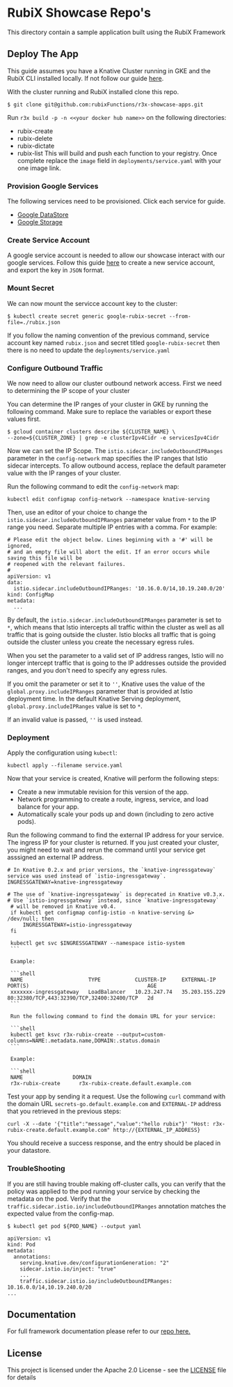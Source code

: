# RubiX Showcase Repo's

This directory contain a sample application built using the RubiX Framework

## Deploy The App
This guide assumes you have a Knative Cluster running in GKE and the RubiX CLI installed locally. If not follow our guide [here](https://github.com/rubixFunctions/r3x-docs/blob/master/install/README.md).

With the cluster running and RubiX installed clone this repo.
```
$ git clone git@github.com:rubixFunctions/r3x-showcase-apps.git
```
Run `r3x build -p -n <<your docker hub name>>` on the following directories:
- rubix-create
- rubix-delete
- rubix-dictate
- rubix-list
This will build and push each function to your registry. Once complete replace the `image` field in `deployments/service.yaml` with your one image link. 

### Provision Google Services
The following services need to be provisioned. Click each service for guide.
- [Google DataStore](https://cloud.google.com/datastore/docs/quickstart)
- [Google Storage](https://cloud.google.com/storage/docs/quickstart-console)

### Create Service Account
A google service account is needed to allow our showcase interact with our google services. Follow this guide [here](https://developers.google.com/android/management/service-account) to create a new service account, and export the key in `JSON` format.

### Mount Secret
We can now mount the servicce account key to the cluster:
```
$ kubectl create secret generic google-rubix-secret --from-file=./rubix.json
```
If you follow the naming convention of the previous command, service account key named `rubix.json` and secret titled `google-rubix-secret` then there is no need to update the `deployments/service.yaml`

### Configure Outbound Traffic
We now need to allow our cluster outbound network access. First we need to determining the IP scope of your cluster

You can determine the IP ranges of your cluster in GKE by running the following command. Make sure to replace the variables or export these values first.

```shell
$ gcloud container clusters describe ${CLUSTER_NAME} \
--zone=${CLUSTER_ZONE} | grep -e clusterIpv4Cidr -e servicesIpv4Cidr
```
Now we can set the IP Scope. The `istio.sidecar.includeOutboundIPRanges` parameter in the `config-network`
map specifies the IP ranges that Istio sidecar intercepts. To allow outbound
access, replace the default parameter value with the IP ranges of your cluster.

Run the following command to edit the `config-network` map:

```shell
kubectl edit configmap config-network --namespace knative-serving
```

Then, use an editor of your choice to change the
`istio.sidecar.includeOutboundIPRanges` parameter value from `*` to the IP range
you need. Separate multiple IP entries with a comma. For example:

```
# Please edit the object below. Lines beginning with a '#' will be ignored,
# and an empty file will abort the edit. If an error occurs while saving this file will be
# reopened with the relevant failures.
#
apiVersion: v1
data:
  istio.sidecar.includeOutboundIPRanges: '10.16.0.0/14,10.19.240.0/20'
kind: ConfigMap
metadata:
  ...
```
By default, the `istio.sidecar.includeOutboundIPRanges` parameter is set to `*`,
which means that Istio intercepts all traffic within the cluster as well as all
traffic that is going outside the cluster. Istio blocks all traffic that is
going outside the cluster unless you create the necessary egress rules.

When you set the parameter to a valid set of IP address ranges, Istio will no
longer intercept traffic that is going to the IP addresses outside the provided
ranges, and you don't need to specify any egress rules.

If you omit the parameter or set it to `''`, Knative uses the value of the
`global.proxy.includeIPRanges` parameter that is provided at Istio deployment
time. In the default Knative Serving deployment, `global.proxy.includeIPRanges`
value is set to `*`.

If an invalid value is passed, `''` is used instead.

### Deployment
Apply
   the configuration using `kubectl`:

   ```shell
   kubectl apply --filename service.yaml
   ```

Now that your service is created, Knative will perform the following steps:

   - Create a new immutable revision for this version of the app.
   - Network programming to create a route, ingress, service, and load balance
     for your app.
   - Automatically scale your pods up and down (including to zero active pods).

Run the following command to find the external IP address for your service. The ingress IP for your cluster is returned. If you just created your cluster, you might need to wait and rerun the command until your service get asssigned an external IP address.

   ```shell
   # In Knative 0.2.x and prior versions, the `knative-ingressgateway` service was used instead of `istio-ingressgateway`.
   INGRESSGATEWAY=knative-ingressgateway

   # The use of `knative-ingressgateway` is deprecated in Knative v0.3.x.
   # Use `istio-ingressgateway` instead, since `knative-ingressgateway`
    # will be removed in Knative v0.4.
    if kubectl get configmap config-istio -n knative-serving &> /dev/null; then
        INGRESSGATEWAY=istio-ingressgateway
    fi

    kubectl get svc $INGRESSGATEWAY --namespace istio-system
    ```

    Example:

    ```shell
    NAME                     TYPE           CLUSTER-IP     EXTERNAL-IP      PORT(S)                                      AGE
    xxxxxxx-ingressgateway   LoadBalancer   10.23.247.74   35.203.155.229   80:32380/TCP,443:32390/TCP,32400:32400/TCP   2d
    ```

    Run the following command to find the domain URL for your service:

    ```shell
    kubectl get ksvc r3x-rubix-create --output=custom-columns=NAME:.metadata.name,DOMAIN:.status.domain
    ```

    Example:

    ```shell
    NAME                DOMAIN
    r3x-rubix-create      r3x-rubix-create.default.example.com
   ```
Test your app by sending it a request. Use the following `curl` command with
   the domain URL `secrets-go.default.example.com` and `EXTERNAL-IP` address
   that you retrieved in the previous steps:

   ```shell
   curl -X --date '{"title":"message","value":"hello rubix"}' "Host: r3x-rubix-create.default.example.com" http://{EXTERNAL_IP_ADDRESS}
   ```
   You should receive a success response, and the entry should be placed in your datastore.

### TroubleShooting
If you are still having trouble making off-cluster calls, you can verify that
the policy was applied to the pod running your service by checking the metadata
on the pod. Verify that the `traffic.sidecar.istio.io/includeOutboundIPRanges`
annotation matches the expected value from the config-map.

```shell
$ kubectl get pod ${POD_NAME} --output yaml

apiVersion: v1
kind: Pod
metadata:
  annotations:
    serving.knative.dev/configurationGeneration: "2"
    sidecar.istio.io/inject: "true"
    ...
    traffic.sidecar.istio.io/includeOutboundIPRanges: 10.16.0.0/14,10.19.240.0/20
...
```



## Documentation
For full framework documentation please refer to our [repo here.](https://github.com/rubixFunctions/r3x-docs/blob/master/README.md)

## License
This project is licensed under the Apache 2.0 License - see the [LICENSE](LICENSE) file for details